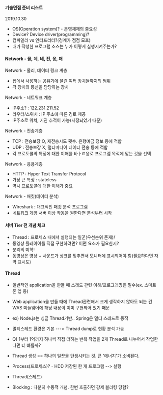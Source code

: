#### 기술면접 준비 리스트

2019.10.30



* OS(Operation system)? - 운영체제의 중요성
* Device? Device driver(programming)?
* 컴파일러 vs 인터프리터?(경계가 점점 모호)
* 내가 작성한 프로그램 소스는 누가 어떻게 실행시켜주는가?

#### 

#### Network - 물, 데, 네, 전, 응, 패

Network - 물리, 데이터 링크 계층



- 집에서 사용하는 공유기에 물린 여러 장치들까지의 범위
- 각 장치의 통신을 담당하는 장치



Network - 네트워크 계층

* IP주소? : 122.231.211.52
* 라우터/스위치 : IP 주소에 따른 경로 제공
* IP주소로 위치, 기관 추적이 가능(지정되었기 때문)



Network - 전송계층

- TCP : 전송보장 O, 재전송시도 횟수. 은행예금 정보 등에 적합
- UDP : 전송보장 X, 멀티미디어 데이터 전송 등에 적합
- 각 프로토콜의 특징에 대한 이해를 바ㅏㅌ응로 프로그램 목적에 맞는 것을 선택



Network - 응용계층

* HTTP : Hyper Text Transfer Protocol
* 가장 큰 특징 : stateless
* 역시 프로토콜에 대한 이해가 중요



Network - 패킷(데이터 분석)

* Wireshark : 대표적인 패킷 분석 프로그램
* 네트워크 게임 서버 이상 작동을 원한다면 분석부터 시작





#### 서버 Tier 전 개념 체크

- Thread : 프로세스 내에서 실행되는 일꾼(우선순위 존재)/
- 동영상 플레이어를 직접 구현하려면? 어떤 요소가 필요한지?
- 분리의 미학!
- 동영상은 영상 + 사운드가 싱크를 맞추면서 모니터에 표시되어야 함(필요하다면 자막 표시도)



#### Thread

- 일반적인 application을 만들 때 스레드 관련 이해/프로그래밍은 필수(ex. 스마트폰 앱 등)
- Web application을 만들 때에 Thread관련해서 크게 생각하지 않아도 되는 건  WAS 미들웨어에 해당 내용이 이미 구현되어 있기 때문
- ex) Node.js는 싱글 Thread기반.. Spring은 멀티 스레드로 동작
- 멀티스레드 환경은 기본 ---> Thread dump로 현황 분석 가능
- Q) 1부터 1억까지 하나씩 직접 더하는 반복 작업을 2개 Thread로 나누어서 작업한다면 더 빠를까?
- Thread 생성 == 하나의 일꾼을 탄생시키는 것. 큰 '에너지'가 소비된다.
- Process(프로세스)? - HDD 저장된 한 개 프로그램 --> 실행
- Thread(스레드)



- Blocking : 다분히 수동적 개념. 한번 호출하면 강제 블러킹 당함?